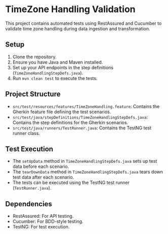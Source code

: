 # TimeZone Handling Validation

This project contains automated tests using RestAssured and Cucumber to validate time zone handling during data ingestion and transformation.

## Setup
1. Clone the repository.
2. Ensure you have Java and Maven installed.
3. Set up your API endpoints in the step definitions (`TimeZoneHandlingStepDefs.java`).
4. Run `mvn clean test` to execute the tests.

## Project Structure
- `src/test/resources/features/TimeZoneHandling.feature`: Contains the Gherkin feature file defining the test scenarios.
- `src/test/java/stepDefinitions/TimeZoneHandlingStepDefs.java`: Contains the step definitions for the Gherkin scenarios.
- `src/test/java/runners/TestRunner.java`: Contains the TestNG test runner class.

## Test Execution
- The `setUpData` method in `TimeZoneHandlingStepDefs.java` sets up test data before each scenario.
- The `tearDownData` method in `TimeZoneHandlingStepDefs.java` tears down test data after each scenario.
- The tests can be executed using the TestNG test runner (`TestRunner.java`).

## Dependencies
- RestAssured: For API testing.
- Cucumber: For BDD-style testing.
- TestNG: For test execution.

